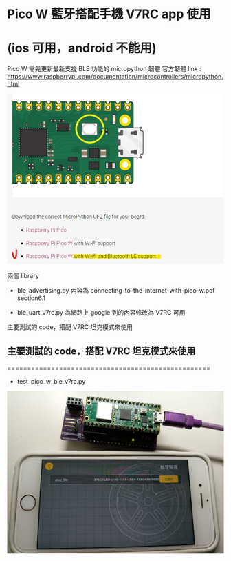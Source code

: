 
   
# Pico W 藍牙搭配手機 V7RC app 使用
# (ios 可用，android 不能用) 

Pico W 需先更新最新支援 BLE 功能的 micropython 韌體
官方韌體 link : 
https://www.raspberrypi.com/documentation/microcontrollers/micropython.html

![image](pico_w_firmware.jpg)


兩個 library 
- ble_advertising.py 
內容為 connecting-to-the-internet-with-pico-w.pdf section6.1 

- ble_uart_v7rc.py
為網路上 google 到的內容修改為 V7RC 可用


主要測試的 code，搭配 V7RC 坦克模式來使用


## 主要測試的 code，搭配 V7RC 坦克模式來使用
===================================================
- test_pico_w_ble_v7rc.py

![image](example.jpg)


